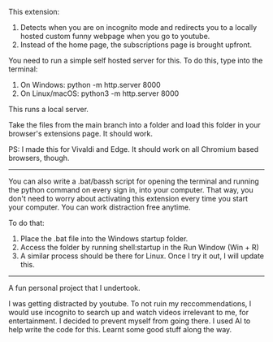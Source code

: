 This extension:
1. Detects when you are on incognito mode and redirects you to a locally hosted custom funny webpage when you go to youtube.
2. Instead of the home page, the subscriptions page is brought upfront.

You need to run a simple self hosted server for this. To do this, type into the terminal:

1. On Windows: python -m http.server 8000
2. On Linux/macOS: python3 -m http.server 8000

This runs a local server.

Take the files from the main branch into a folder and load this folder in your browser's extensions page. It should work.

PS: I made this for Vivaldi and Edge. It should work on all Chromium based browsers, though. 

---
You can also write a .bat/bassh script for opening the terminal and running the python command on every sign in, into your computer. That way, you don't need to worry about 
activating this extension every time you start your computer. You can work distraction free anytime.

To do that:
1. Place the .bat file into the Windows startup folder.
2. Access the folder by running shell:startup in the Run Window (Win + R)
3. A similar process should be there for Linux. Once I try it out, I will update this.

---
A fun personal project that I undertook. 

I was getting distracted by youtube. To not ruin my reccommendations,  I would use incognito to search up and watch videos irrelevant to me, for entertainment. 
I decided to prevent myself from going there. I used AI to help write the code for this. Learnt some good stuff along the way.
